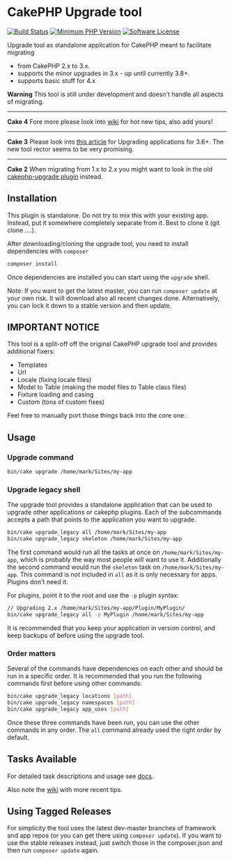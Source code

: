 # CakePHP Upgrade tool 
[![Build Status](https://api.travis-ci.org/dereuromark/upgrade.svg?branch=develop)](https://travis-ci.org/dereuromark/upgrade)
[![Minimum PHP Version](https://img.shields.io/badge/php-%3E%3D%207.2-8892BF.svg)](https://php.net/)
[![Software License](https://img.shields.io/badge/license-MIT-brightgreen.svg?style=flat-square)](LICENSE)


Upgrade tool as standalone application for CakePHP meant to facilitate migrating 
- from CakePHP 2.x to 3.x.
- supports the minor upgrades in 3.x - up until currently 3.8+.
- supports basic stuff for 4.x

**Warning** This tool is still under development and doesn't handle all aspects of migrating.

--- 
**Cake 4** 
Fore more please look into [wiki](https://github.com/dereuromark/upgrade/wiki/Tips#upgrading-to-4x) for hot new tips, also add yours!

--- 
**Cake 3** 
Please look into [this article](https://www.dereuromark.de/2018/03/14/cakephp-3-6-is-coming/) for Upgrading applications for 3.6+. The new tool rector seems to be very promising.

--- 

**Cake 2** 
When migrating from 1.x to 2.x you might want to look in the old [cakephp-upgrade plugin](https://github.com/dereuromark/cakephp-upgrade) instead.


## Installation

This plugin is standalone. Do not try to mix this with your existing app. Instead, put it somewhere completely separate from it.
Best to clone it (git clone ....).

After downloading/cloning the upgrade tool, you need to install dependencies with `composer`

```bash
composer install
```

Once dependencies are installed you can start using the `upgrade` shell.

Note: If you want to get the latest master, you can run `composer update` at your own risk. 
It will download also all recent changes done.
Alternatively, you can lock it down to a stable version and then update.

## IMPORTANT NOTICE

This tool is a split-off off the original CakePHP upgrade tool and provides additional fixers:
- Templates
- Url
- Locale (fixing locale files)
- Model to Table (making the model files to Table class files)
- Fixture loading and casing
- Custom (tons of custom fixes)

Feel free to manually port those things back into the core one.

## Usage

### Upgrade command
```bash
bin/cake upgrade /home/mark/Sites/my-app
```

### Upgrade legacy shell
The upgrade tool provides a standalone application that can be used to upgrade
other applications or cakephp plugins. Each of the subcommands accepts a path
that points to the application you want to upgrade.

```bash
bin/cake upgrade_legacy all /home/mark/Sites/my-app
bin/cake upgrade_legacy skeleton /home/mark/Sites/my-app
```
The first command would run all the tasks at once on `/home/mark/Sites/my-app`,
which is probably the way most people will want to use it.
Additionally the second command would run the `skeleton` task on `/home/mark/Sites/my-app`.
This command is not included in `all` as it is only necessary for apps. Plugins don't need it.

For plugins, point it to the root and use the `-p` plugin syntax:
```bash
// Upgrading 2.x /home/mark/Sites/my-app/Plugin/MyPlugin/ 
bin/cake upgrade_legacy all -p MyPlugin /home/mark/Sites/my-app
```

It is recommended that you keep your application in version control, and keep
backups of before using the upgrade tool.

### Order matters

Several of the commands have dependencies on each other and should be run in a specific order. It
is recommended that you run the following commands first before using other commands:

```bash
bin/cake upgrade_legacy locations [path]
bin/cake upgrade_legacy namespaces [path]
bin/cake upgrade_legacy app_uses [path]
```

Once these three commands have been run, you can use the other commands in any order.
The `all` command already used the right order by default.

## Tasks Available
For detailed task descriptions and usage see [docs](docs).

Also note the [wiki](https://github.com/dereuromark/upgrade/wiki) with more recent tips.


## Using Tagged Releases
For simplicity the tool uses the latest dev-master branches of framework and app repos (or you can get there using `composer update`).
If you want to use the stable releases instead, just switch those in the composer.json and then run `composer update` again.
